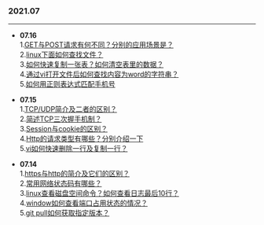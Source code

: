 ### 2021.07

---
- **07.16**  
    1.[GET与POST请求有何不同？分别的应用场景是？](https://github.com/Scale-of-evaluation/daily-question/issues/11)   
    2.[linux下面如何查找文件？](https://github.com/Scale-of-evaluation/daily-question/issues/12)  
    3.[如何快速复制一张表？如何清空表里的数据？](https://github.com/Scale-of-evaluation/daily-question/issues/13)   
    4.[通过vi打开文件后如何查找内容为word的字符串？](https://github.com/Scale-of-evaluation/daily-question/issues/14)  
    5.[如何用正则表达式匹配手机号](https://github.com/Scale-of-evaluation/daily-question/issues/15)  

- **07.15**  
    1.[TCP/UDP简介及二者的区别？](https://github.com/Scale-of-evaluation/daily-question/issues/6)       
    2.[简述TCP三次握手机制？](https://github.com/Scale-of-evaluation/daily-question/issues/7)      
    3.[Session与cookie的区别？](https://github.com/Scale-of-evaluation/daily-question/issues/8)     
    4.[Http的请求类型有哪些？分别介绍一下](https://github.com/Scale-of-evaluation/daily-question/issues/9)        
    5.[vi如何快速删除一行及复制一行？](https://github.com/Scale-of-evaluation/daily-question/issues/10)       


- **07.14**   
	1.[https与http的简介及它们的区别？](https://github.com/Scale-of-evaluation/daily-question/issues/1)      
	2.[常用网络状态码有哪些？](https://github.com/Scale-of-evaluation/daily-question/issues/2)          
	3.[linux查看磁盘空间命令？如何查看日志最后10行？](https://github.com/Scale-of-evaluation/daily-question/issues/3)     
	4.[window如何查看端口占用状态的情况？](https://github.com/Scale-of-evaluation/daily-question/issues/4)           
	5.[git pull如何获取指定版本？](https://github.com/Scale-of-evaluation/daily-question/issues/5)        



